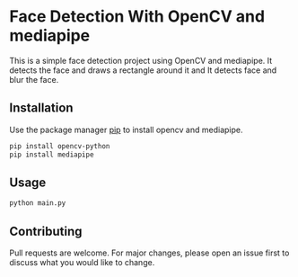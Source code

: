 # Face Detection With OpenCV and mediapipe
This is a simple face detection project using OpenCV and mediapipe. It detects the face and draws a rectangle around it and It detects face and blur the face.

## Installation
Use the package manager [pip](https://pip.pypa.io/en/stable/) to install opencv and mediapipe.
```bash
pip install opencv-python
pip install mediapipe
```

## Usage
```python
python main.py
```

## Contributing
Pull requests are welcome. For major changes, please open an issue first to discuss what you would like to change.



